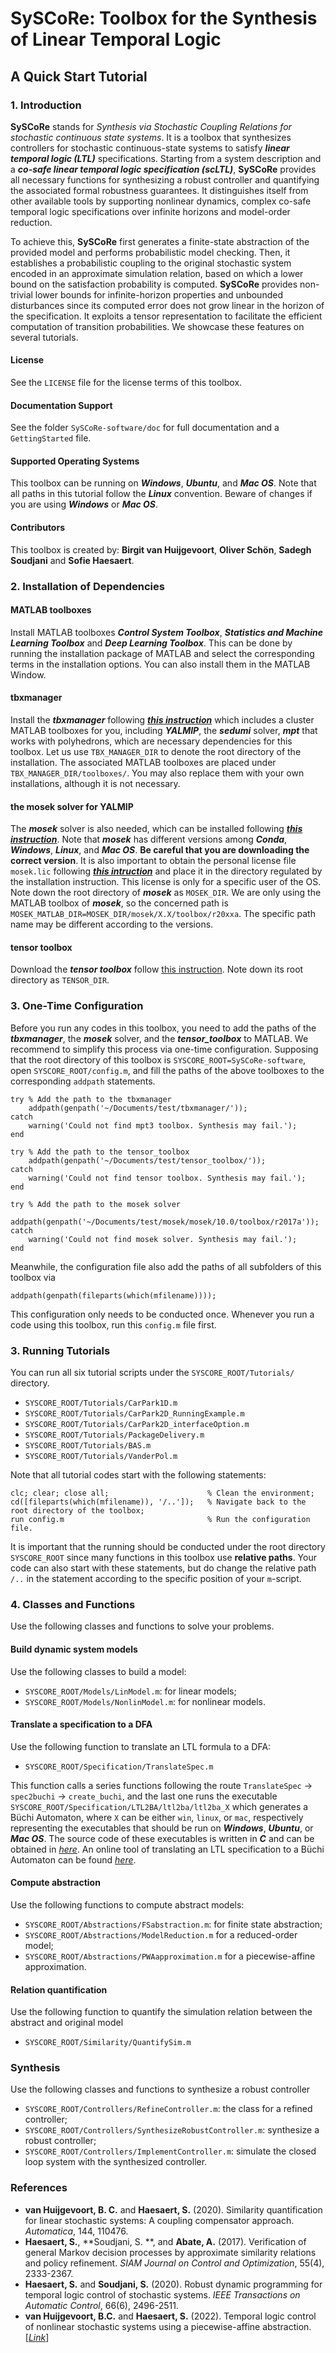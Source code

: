 # SySCoRe: Toolbox for the Synthesis of Linear Temporal Logic

## A Quick Start Tutorial

### 1. Introduction

**SySCoRe** stands for *Synthesis via Stochastic Coupling Relations for stochastic continuous state systems*. It is a toolbox that synthesizes controllers for stochastic continuous-state systems to satisfy ***linear temporal logic (LTL)*** specifications. Starting from a system description and a ***co-safe linear temporal logic specification (scLTL)***, **SySCoRe** provides all necessary functions for synthesizing a robust controller and quantifying the associated formal robustness guarantees. It distinguishes itself from other available tools by supporting nonlinear dynamics, complex co-safe temporal logic specifications over infinite horizons and model-order reduction.

To achieve this, **SySCoRe** first generates a finite-state abstraction of the provided model and performs probabilistic model checking. Then, it establishes a probabilistic coupling to the original stochastic system encoded in an approximate simulation relation, based on which a lower bound on the satisfaction probability is computed. **SySCoRe** provides non-trivial lower bounds for infinite-horizon properties and unbounded disturbances since its computed error does not grow linear in the horizon of the specification. It exploits a tensor representation to facilitate the efficient computation of transition probabilities. We showcase these features on several tutorials.

#### License

See the `LICENSE` file for the license terms of this toolbox.

#### Documentation Support

See the folder `SySCoRe-software/doc` for full documentation and a `GettingStarted` file. 

#### Supported Operating Systems

This toolbox can be running on ***Windows***, ***Ubuntu***, and ***Mac OS***. Note that all paths in this tutorial follow the ***Linux*** convention. Beware of changes if you are using ***Windows*** or ***Mac OS***.

#### Contributors

This toolbox is created by: **Birgit van Huijgevoort**, **Oliver Schön**, **Sadegh Soudjani** and **Sofie Haesaert**.


### 2. Installation of Dependencies

#### MATLAB toolboxes

Install MATLAB toolboxes ***Control System Toolbox***, ***Statistics and Machine Learning Toolbox*** and ***Deep Learning Toolbox***. This can be done by running the installation package of MATLAB and select the corresponding terms in the installation options. You can also install them in the MATLAB Window.

#### tbxmanager

Install the ***tbxmanager*** following [***this instruction***](https://www.mpt3.org/Main/Installation) which includes a cluster MATLAB toolboxes for you, including ***YALMIP***, the ***sedumi*** solver, ***mpt*** that works with polyhedrons, which are necessary dependencies for this toolbox. Let us use `TBX_MANAGER_DIR` to denote the root directory of the installation. The associated MATLAB toolboxes are placed under `TBX_MANAGER_DIR/toolboxes/`. You may also replace them with your own installations, although it is not necessary.

#### the mosek solver for YALMIP

The ***mosek*** solver is also needed, which can be installed following [***this instruction***](https://docs.mosek.com/10.0/install/installation.html). Note that ***mosek*** has different versions among ***Conda***, ***Windows***, ***Linux***, and ***Mac OS***. **Be careful that you are downloading the correct version**. It is also important to obtain the personal license file `mosek.lic` following [***this intruction***](https://docs.mosek.com/10.0/licensing/index.html) and place it in the directory regulated by the installation instruction. This license is only for a specific user of the OS. Note down the root directory of ***mosek*** as `MOSEK_DIR`. We are only using the MATLAB toolbox of ***mosek***, so the concerned path is `MOSEK_MATLAB_DIR=MOSEK_DIR/mosek/X.X/toolbox/r20xxa`. The specific path name may be different according to the versions.

#### tensor toolbox

Download the ***tensor toolbox*** follow [this instruction](https://www.tensortoolbox.org). Note down its root directory as `TENSOR_DIR`.

### 3. One-Time Configuration

Before you run any codes in this toolbox, you need to add the paths of the ***tbxmanager***, the ***mosek*** solver, and the ***tensor_toolbox*** to MATLAB. We recommend to simplify this process via one-time configuration. Supposing that the root directory of this toolbox is `SYSCORE_ROOT=SySCoRe-software`, open `SYSCORE_ROOT/config.m`, and fill the paths of the above toolboxes to the corresponding `addpath` statements.
```
try % Add the path to the tbxmanager
    addpath(genpath('~/Documents/test/tbxmanager/'));
catch
    warning('Could not find mpt3 toolbox. Synthesis may fail.');
end

try % Add the path to the tensor_toolbox
    addpath(genpath('~/Documents/test/tensor_toolbox/'));
catch
    warning('Could not find tensor toolbox. Synthesis may fail.');
end

try % Add the path to the mosek solver
    addpath(genpath('~/Documents/test/mosek/mosek/10.0/toolbox/r2017a'));
catch
    warning('Could not find mosek solver. Synthesis may fail.');
end
```
Meanwhile, the configuration file also add the paths of all subfolders of this toolbox via
```
addpath(genpath(fileparts(which(mfilename))));
```
This configuration only needs to be conducted once. Whenever you run a code using this toolbox, run this `config.m` file first.

### 3. Running Tutorials

You can run all six tutorial scripts under the `SYSCORE_ROOT/Tutorials/` directory.
- `SYSCORE_ROOT/Tutorials/CarPark1D.m`
- `SYSCORE_ROOT/Tutorials/CarPark2D_RunningExample.m`
- `SYSCORE_ROOT/Tutorials/CarPark2D_interfaceOption.m`
- `SYSCORE_ROOT/Tutorials/PackageDelivery.m`
- `SYSCORE_ROOT/Tutorials/BAS.m`
- `SYSCORE_ROOT/Tutorials/VanderPol.m`

Note that all tutorial codes start with the following statements:
```
clc; clear; close all;                      % Clean the environment;
cd([fileparts(which(mfilename)), '/..']);   % Navigate back to the root directory of the toolbox;
run config.m                                % Run the configuration file.
```
It is important that the running should be conducted under the root directory `SYSCORE_ROOT` since many functions in this toolbox use **relative paths**. Your code can also start with these statements, but do change the relative path `/..` in the statement according to the specific position of your `m`-script.


### 4. Classes and Functions

Use the following classes and functions to solve your problems.

#### Build dynamic system models
Use the following classes to build a model:
- `SYSCORE_ROOT/Models/LinModel.m`: for linear models;
- `SYSCORE_ROOT/Models/NonlinModel.m`: for nonlinear models.

#### Translate a specification to a DFA
Use the following function to translate an LTL formula to a DFA:
- `SYSCORE_ROOT/Specification/TranslateSpec.m`

This function calls a series functions following the route `TranslateSpec` -> `spec2buchi` -> `create_buchi`, and the last one runs the executable `SYSCORE_ROOT/Specification/LTL2BA/ltl2ba/ltl2ba_X` which generates a Büchi Automaton, where `X` can be either `win`, `linux`, or `mac`, respectively representing the executables that should be run on ***Windows***, ***Ubuntu***, or ***Mac OS***. The source code of these executables is written in ***C*** and can be obtained in [*here*](http://www.lsv.fr/~gastin/ltl2ba/download.php). An online tool of translating an LTL specification to a Büchi Automaton can be found [*here*](http://www.lsv.fr/~gastin/ltl2ba/).


#### Compute abstraction
Use the following functions to compute abstract models:
- `SYSCORE_ROOT/Abstractions/FSabstraction.m`: for finite state abstraction;
- `SYSCORE_ROOT/Abstractions/ModelReduction.m` for a reduced-order model;
- `SYSCORE_ROOT/Abstractions/PWAapproximation.m` for a piecewise-affine approximation.

#### Relation quantification
Use the following function to quantify the simulation relation between the abstract and original model
- `SYSCORE_ROOT/Similarity/QuantifySim.m` 

### Synthesis
Use the following classes and functions to synthesize a robust controller
- `SYSCORE_ROOT/Controllers/RefineController.m`: the class for a refined controller;
- `SYSCORE_ROOT/Controllers/SynthesizeRobustController.m`: synthesize a robust controller;
- `SYSCORE_ROOT/Controllers/ImplementController.m`: simulate the closed loop system with the synthesized controller.


### References
- **van Huijgevoort, B. C.** and **Haesaert, S.** (2020). Similarity quantification for linear stochastic systems: A coupling compensator approach. *Automatica*, 144, 110476.
- **Haesaert, S.**, **Soudjani, S. **, and **Abate, A.** (2017). Verification of general Markov decision processes by approximate similarity relations and policy refinement. *SIAM Journal on Control and Optimization*, 55(4), 2333-2367.
- **Haesaert, S.** and **Soudjani, S.** (2020). Robust dynamic programming for temporal logic control of stochastic systems. *IEEE Transactions on Automatic Control*, 66(6), 2496-2511.
- **van Huijgevoort, B.C.** and **Haesaert, S.** (2022). Temporal logic control of nonlinear stochastic systems using a piecewise-affine abstraction. [[*Link*](https://www.sofiehaesaert.com/assets/Research/PWA_abstractions.pdf)]


